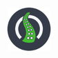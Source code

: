 <p align="center">
    <img width="100" height="100" src="https://github.com/UnchartedBull/OctoDash/raw/main/src/assets/icon/icon.png">
</p>
